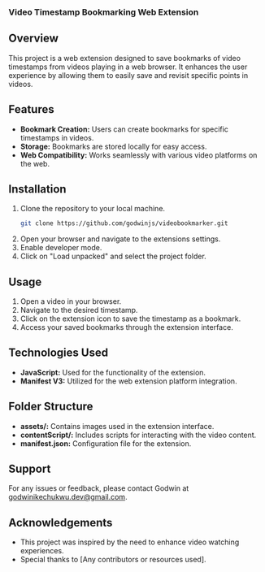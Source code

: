 ### Video Timestamp Bookmarking Web Extension

## Overview
This project is a web extension designed to save bookmarks of video timestamps from videos playing in a web browser. It enhances the user experience by allowing them to easily save and revisit specific points in videos.

## Features
- **Bookmark Creation:** Users can create bookmarks for specific timestamps in videos.
- **Storage:** Bookmarks are stored locally for easy access.
- **Web Compatibility:** Works seamlessly with various video platforms on the web.

## Installation
1. Clone the repository to your local machine.
    ```bash
    git clone https://github.com/godwinjs/videobookmarker.git
    ```
2. Open your browser and navigate to the extensions settings.
3. Enable developer mode.
4. Click on "Load unpacked" and select the project folder.

## Usage
1. Open a video in your browser.
2. Navigate to the desired timestamp.
3. Click on the extension icon to save the timestamp as a bookmark.
4. Access your saved bookmarks through the extension interface.

## Technologies Used
- **JavaScript:** Used for the functionality of the extension.
- **Manifest V3:** Utilized for the web extension platform integration.

## Folder Structure
- **assets/:** Contains images used in the extension interface.
- **contentScript/:** Includes scripts for interacting with the video content.
- **manifest.json:** Configuration file for the extension.

## Support
For any issues or feedback, please contact Godwin at godwinikechukwu.dev@gmail.com.

## Acknowledgements
- This project was inspired by the need to enhance video watching experiences.
- Special thanks to [Any contributors or resources used].
